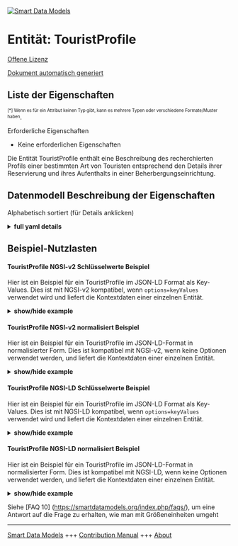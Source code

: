 <!-- 10-Header -->  
[![Smart Data Models](https://smartdatamodels.org/wp-content/uploads/2022/01/SmartDataModels_logo.png "Logo")](https://smartdatamodels.org)  
Entität: TouristProfile  
=======================<!-- /10-Header -->  
<!-- 15-License -->  
[Offene Lizenz](https://github.com/smart-data-models//dataModel.TourismDestinations/blob/master/TouristProfile/LICENSE.md)  
[Dokument automatisch generiert](https://docs.google.com/presentation/d/e/2PACX-1vTs-Ng5dIAwkg91oTTUdt8ua7woBXhPnwavZ0FxgR8BsAI_Ek3C5q97Nd94HS8KhP-r_quD4H0fgyt3/pub?start=false&loop=false&delayms=3000#slide=id.gb715ace035_0_60)  
<!-- /15-License -->  
<!-- 20-Description -->  
<!-- /20-Description -->  
<!-- 30-PropertiesList -->  

## Liste der Eigenschaften  

<sup><sub>[*] Wenn es für ein Attribut keinen Typ gibt, kann es mehrere Typen oder verschiedene Formate/Muster haben</sub></sup>.  
<!-- /30-PropertiesList -->  
<!-- 35-RequiredProperties -->  
Erforderliche Eigenschaften  
- Keine erforderlichen Eigenschaften  <!-- /35-RequiredProperties -->  
<!-- 40-RequiredProperties -->  
Die Entität TouristProfile enthält eine Beschreibung des recherchierten Profils einer bestimmten Art von Touristen entsprechend den Details ihrer Reservierung und ihres Aufenthalts in einer Beherbergungseinrichtung.  
<!-- /40-RequiredProperties -->  
<!-- 50-DataModelHeader -->  
## Datenmodell Beschreibung der Eigenschaften  
Alphabetisch sortiert (für Details anklicken)  
<!-- /50-DataModelHeader -->  
<!-- 60-ModelYaml -->  
<details><summary><strong>full yaml details</strong></summary>    
```yaml  
TouristProfile:    
  description: 'Description of a tourist profile based on the characteristics of a person, trip, choice of stay and spending while in destination.'    
  properties:    
    address:    
      description: The mailing address    
      properties:    
        addressCountry:    
          description: 'Property. The country. For example, Spain. Model:''https://schema.org/addressCountry'''    
          type: string    
        addressLocality:    
          description: 'Property. The locality in which the street address is, and which is in the region. Model:''https://schema.org/addressLocality'''    
          type: string    
        addressRegion:    
          description: 'Property. The region in which the locality is, and which is in the country. Model:''https://schema.org/addressRegion'''    
          type: string    
        district:    
          description: 'A district is a type of administrative division that, in some countries, is managed by the local government.'    
          type: string    
        postOfficeBoxNumber:    
          description: 'Property. The post office box number for PO box addresses. For example, 03578. Model:''https://schema.org/postOfficeBoxNumber'''    
          type: string    
        postalCode:    
          description: 'Property. The postal code. For example, 24004. Model:''https://schema.org/https://schema.org/postalCode'''    
          type: string    
        streetAddress:    
          description: 'Property. The street address. Model:''https://schema.org/streetAddress'''    
          type: string    
        streetNr:    
          description: Number identifying a specific property on a public street.    
          type: string    
      type: object    
      x-ngsi:    
        model: https://schema.org/address    
        type: Property    
    ageRange:    
      description: Property. Age range of the person profiled.    
      properties:    
        range:    
          description: Property. Value of ageRange. It uses the ranges defined by sortingOrder.    
          type: string    
        sortingOrder:    
          description: 'Property. Ordered set of different age groups for ageRange. OrderedSet: ''0-1, 2-5, 6-11, 12-17, 18-24, 25-29, 30-34, 35-39, 40-44, 45-49, 50-54, 55-59, 60-64, 65+''.'    
          items:    
            type: string    
          type: array    
      type: object    
      x-ngsi:    
        type: Property    
    alternateName:    
      description: An alternative name for this item    
      type: string    
      x-ngsi:    
        type: Property    
    areaServed:    
      description: The geographic area where a service or offered item is provided    
      type: string    
      x-ngsi:    
        model: https://schema.org/Text    
        type: Property    
    avgDailyAccommodationAndBoardExpenditure:    
      description: Property. Range of avg daily amount of money invoiced by the lodging establishment in accommodation and board concepts.    
      properties:    
        range:    
          description: Property. Value of avgDailyAccommodationAndBoardExpenditure. It uses the ranges defined by sortingOrder.    
          type: string    
        sortingOrder:    
          description: 'Property. Ordered set of range of money amounts for avgDailyAccommodationAndBoardExpenditure. OrderedSet: ''0 to 24 €, 25 to 49 €, 50 to 74 €, 75 to 99 €, 100 to 149 €, 150 to 199 €, 200 to 249 €, 250 to 299 €, 300 to 399 €, 400 to 499 €, 500 to 599 €, 600+ €'''    
          items:    
            type: string    
          type: array    
      type: object    
      x-ngsi:    
        type: Property    
    avgDailyExpenditure:    
      description: Property. Range of avg daily amount of money invoiced by the lodging establishment.    
      properties:    
        range:    
          description: Property. Value of avgDailyExpenditure. It uses the ranges defined by sortingOrder.    
          type: string    
        sortingOrder:    
          description: 'Property. Ordered set of range of money amounts for avgDailyExpenditure. OrderedSet: ''0 to 24 €, 25 to 49 €, 50 to 74 €, 75 to 99 €, 100 to 149 €, 150 to 199 €, 200 to 249 €, 250 to 299 €, 300 to 399 €, 400 to 499 €, 500 to 599 €, 600+ €''.'    
          items:    
            type: string    
          type: array    
      type: object    
      x-ngsi:    
        type: Property    
    avgDailyExtraExpenditure:    
      description: Property. Range of avg daily amount of money invoiced by the lodging establishment in extra concepts    
      properties:    
        range:    
          description: Property. Value of avgDailyExtraExpenditure. It uses the ranges defined by sortingOrder.    
          type: string    
        sortingOrder:    
          description: 'Property. Ordered set of range of money amounts for avgDailyExtraExpenditure. OrderedSet: ''0 to 24 €, 25 to 49 €, 50 to 74 €, 75 to 99 €, 100 to 149 €, 150 to 199 €, 200 to 249 €, 250 to 299 €, 300 to 399 €, 400 to 499 €, 500 to 599 €, 600+ €'''    
          items:    
            type: string    
          type: array    
      type: object    
      x-ngsi:    
        type: Property    
    board:    
      description: 'Property. Usual type of board type reserved. Enum:''RO, BB, HB, FB, AI''.'    
      enum:    
        - RO    
        - BB    
        - HB    
        - FB    
        - AI    
      type: string    
      x-ngsi:    
        type: Property    
    bookingChannel:    
      description: Property. Channel used by the tourist for the reservation.    
      type: string    
      x-ngsi:    
        type: Property    
    country:    
      description: 'Property. Country of nationality - https://en.wikipedia.org/wiki/ISO_3166-1_alpha-2.'    
      type: string    
      x-ngsi:    
        type: Property    
    dataProvider:    
      description: A sequence of characters identifying the provider of the harmonised data entity.    
      type: string    
      x-ngsi:    
        type: Property    
    dateCreated:    
      description: Entity creation timestamp. This will usually be allocated by the storage platform.    
      format: date-time    
      type: string    
      x-ngsi:    
        type: Property    
    dateModified:    
      description: Timestamp of the last modification of the entity. This will usually be allocated by the storage platform.    
      format: date-time    
      type: string    
      x-ngsi:    
        type: Property    
    description:    
      description: A description of this item    
      type: string    
      x-ngsi:    
        type: Property    
    gender:    
      description: 'Property. Gender of the person profiled. Enum:''Female, Male''.'    
      enum:    
        - Female    
        - Male    
      type: string    
      x-ngsi:    
        type: Property    
    id:    
      anyOf: &touristprofile_-_properties_-_owner_-_items_-_anyof    
        - description: Property. Identifier format of any NGSI entity    
          maxLength: 256    
          minLength: 1    
          pattern: ^[\w\-\.\{\}\$\+\*\[\]`|~^@!,:\\]+$    
          type: string    
        - description: Property. Identifier format of any NGSI entity    
          format: uri    
          type: string    
      description: Unique identifier of the entity    
      x-ngsi:    
        type: Property    
    location:    
      description: 'Geojson reference to the item. It can be Point, LineString, Polygon, MultiPoint, MultiLineString or MultiPolygon'    
      oneOf:    
        - description: GeoProperty. Geojson reference to the item. Point    
          properties:    
            bbox:    
              items:    
                type: number    
              minItems: 4    
              type: array    
            coordinates:    
              items:    
                type: number    
              minItems: 2    
              type: array    
            type:    
              enum:    
                - Point    
              type: string    
          required:    
            - type    
            - coordinates    
          title: GeoJSON Point    
          type: object    
        - description: GeoProperty. Geojson reference to the item. LineString    
          properties:    
            bbox:    
              items:    
                type: number    
              minItems: 4    
              type: array    
            coordinates:    
              items:    
                items:    
                  type: number    
                minItems: 2    
                type: array    
              minItems: 2    
              type: array    
            type:    
              enum:    
                - LineString    
              type: string    
          required:    
            - type    
            - coordinates    
          title: GeoJSON LineString    
          type: object    
        - description: GeoProperty. Geojson reference to the item. Polygon    
          properties:    
            bbox:    
              items:    
                type: number    
              minItems: 4    
              type: array    
            coordinates:    
              items:    
                items:    
                  items:    
                    type: number    
                  minItems: 2    
                  type: array    
                minItems: 4    
                type: array    
              type: array    
            type:    
              enum:    
                - Polygon    
              type: string    
          required:    
            - type    
            - coordinates    
          title: GeoJSON Polygon    
          type: object    
        - description: GeoProperty. Geojson reference to the item. MultiPoint    
          properties:    
            bbox:    
              items:    
                type: number    
              minItems: 4    
              type: array    
            coordinates:    
              items:    
                items:    
                  type: number    
                minItems: 2    
                type: array    
              type: array    
            type:    
              enum:    
                - MultiPoint    
              type: string    
          required:    
            - type    
            - coordinates    
          title: GeoJSON MultiPoint    
          type: object    
        - description: GeoProperty. Geojson reference to the item. MultiLineString    
          properties:    
            bbox:    
              items:    
                type: number    
              minItems: 4    
              type: array    
            coordinates:    
              items:    
                items:    
                  items:    
                    type: number    
                  minItems: 2    
                  type: array    
                minItems: 2    
                type: array    
              type: array    
            type:    
              enum:    
                - MultiLineString    
              type: string    
          required:    
            - type    
            - coordinates    
          title: GeoJSON MultiLineString    
          type: object    
        - description: GeoProperty. Geojson reference to the item. MultiLineString    
          properties:    
            bbox:    
              items:    
                type: number    
              minItems: 4    
              type: array    
            coordinates:    
              items:    
                items:    
                  items:    
                    items:    
                      type: number    
                    minItems: 2    
                    type: array    
                  minItems: 4    
                  type: array    
                type: array    
              type: array    
            type:    
              enum:    
                - MultiPolygon    
              type: string    
          required:    
            - type    
            - coordinates    
          title: GeoJSON MultiPolygon    
          type: object    
      x-ngsi:    
        type: GeoProperty    
    lodgingCategory:    
      description: 'Property. Usual category of the lodging. Enum:''1, 1 Superior, 2, 2 Superior, 3, 3 Superior, 4, 4 Superior, 5, 5 Superior''.'    
      enum:    
        - 1    
        - 1 Superior    
        - 2    
        - 2 Superior    
        - 3    
        - 3 Superior    
        - 4    
        - 4 Superior    
        - 5    
        - 5 Superior    
      type: string    
      x-ngsi:    
        type: Property    
    lodgingSize:    
      description: Property. Range size in number of rooms of the lodging    
      properties:    
        range:    
          description: Property. Value of lodgingSize. It uses the ranges defined by sortingOrder.    
          type: string    
        sortingOrder:    
          description: 'Property. Ordered set of intervals of the quantity of rooms for lodgingSize. OrderedSet: ''0 - 24 very small, 25 - 100 small, 101 - 300 medium, 301 - 700 large, 701 - 1200 very large, 1201+ massive'''    
          items:    
            type: string    
          type: array    
      type: object    
      x-ngsi:    
        type: Property    
    lodgingType:    
      description: 'Property. Usual type of lodging for the stay. Could reference UNE178506 in the future. Enum:''Hotel, Resort, Hostel, Motel, B&B, Aparthotel, Lodge''.'    
      enum:    
        - Hotel    
        - Resort    
        - Hostel    
        - Motel    
        - B&B    
        - Aparthotel    
        - Lodge    
      type: string    
      x-ngsi:    
        type: Property    
    name:    
      description: The name of this item.    
      type: string    
      x-ngsi:    
        type: Property    
    owner:    
      description: A List containing a JSON encoded sequence of characters referencing the unique Ids of the owner(s)    
      items:    
        anyOf: *touristprofile_-_properties_-_owner_-_items_-_anyof    
        description: Property. Unique identifier of the entity    
      type: array    
      x-ngsi:    
        type: Property    
    reservationLeadTime:    
      description: Property. Range of days between booking and check-in.    
      properties:    
        range:    
          description: Property. Value of reservationLeadTime. It uses the ranges defined by sortingOrder.    
          type: string    
        sortingOrder:    
          description: 'Property. Ordered set of range of days for reservationLeadTime. OrderedSet: ''1 to 7 days, 8 to 14 days, 15 to 30 days, 31 to 60 days, 61 to 90 days, 91 to 120 days, 121 to 240 days, 241 to 365 days, 366+ days''.'    
          items:    
            type: string    
          type: array    
      type: object    
      x-ngsi:    
        type: Property    
    roomOfStayType:    
      description: 'Property. Usual type of the accommodation room reserved. Enum:''Apartment, Bungalow, Studio, Single, Double, Family, Junior Suite, Senior/Executive Suite, Royal/Presidential Suite''.'    
      enum:    
        - Apartment    
        - Bungalow    
        - Studio    
        - Single    
        - Double    
        - Family    
        - Junior Suite    
        - Senior/Executive Suite    
        - Royal/Presidential Suite    
      type: string    
      x-ngsi:    
        type: Property    
    seeAlso:    
      description: list of uri pointing to additional resources about the item    
      oneOf:    
        - items:    
            format: uri    
            type: string    
          minItems: 1    
          type: array    
        - format: uri    
          type: string    
      x-ngsi:    
        type: Property    
    source:    
      description: 'A sequence of characters giving the original source of the entity data as a URL. Recommended to be the fully qualified domain name of the source provider, or the URL to the source object.'    
      type: string    
      x-ngsi:    
        type: Property    
    stayLength:    
      description: Property. Range of number of staying nights.    
      properties:    
        range:    
          description: Property. Value of stayLength. It uses the ranges defined by sortingOrder.    
          type: string    
        sortingOrder:    
          description: 'Property. Ordered set of range of nights for stayLength. OrderedSet: ''1 night, 2 to 4 nights, 5 to 7 nights, 8 to 14 nights, 15 to 21 nights, 22+ nights''.'    
          items:    
            type: string    
          type: array    
      type: object    
      x-ngsi:    
        type: Property    
    totalAccommodationAndBoardExpenditure:    
      description: Property. Range of total amount of money invoiced by the lodging establishment in accommodation and board concepts.    
      properties:    
        range:    
          description: Property. Value of totalAccommodationAndBoardExpenditure. It uses the ranges defined by sortingOrder.    
          type: string    
        sortingOrder:    
          description: 'Property. Ordered set of range of money amounts for totalAccommodationAndBoardExpenditure. OrderedSet: ''0 to 249 €, 250 to 499 €, 500 to 749 €, 750 to 999 €, 1000 to 1499 €, 1500 to 1999 €, 2000 to 2999 €, 3000 to 3999 €, 4000 to 4999 €, 5000+ €''.'    
          items:    
            type: string    
          type: array    
      type: object    
      x-ngsi:    
        type: Property    
    totalExpenditure:    
      description: Property. Range of total amount of money invoiced by the lodging establishment.    
      properties:    
        range:    
          description: Property. Value of totalExpenditure. It uses the ranges defined by sortingOrder.    
          type: string    
        sortingOrder:    
          description: 'Property. Ordered set of range of money amounts for totalExpenditure. OrderedSet: ''0 to 249 €, 250 to 499 €, 500 to 749 €, 750 to 999 €, 1000 to 1499 €, 1500 to 1999 €, 2000 to 2999 €, 3000 to 3999 €, 4000 to 4999 €, 5000+ €''.'    
          items:    
            type: string    
          type: array    
      type: object    
      x-ngsi:    
        type: Property    
    totalExtraExpenditure:    
      description: Property. Range of total amount of money invoiced by the lodging establishment in extra concepts.    
      properties:    
        range:    
          description: Property. Value of totalExtraExpenditure. It uses the ranges defined by sortingOrder.    
          type: string    
        sortingOrder:    
          description: 'Property. Ordered set of range of money amounts for totalExtraExpenditure. OrderedSet: ''0 to 249 €, 250 to 499 €, 500 to 749 €, 750 to 999 €, 1000 to 1499 €, 1500 to 1999 €, 2000 to 2999 €, 3000 to 3999 €, 4000 to 4999 €, 5000+ €''.'    
          items:    
            type: string    
          type: array    
      type: object    
      x-ngsi:    
        type: Property    
    travelPartyComposition:    
      description: 'Property. Composition of the travelling party based on the number of adults and children. Enum:''Single, Single parent, Family, Couple, Friends/Relatives''.'    
      enum:    
        - Single    
        - Single parent    
        - Family    
        - Couple    
        - Friends/Relatives    
      type: string    
      x-ngsi:    
        type: Property    
    type:    
      description: Property. NGSI Entity type. It has to be TouristProfile.    
      enum:    
        - TouristProfile    
      type: string    
      x-ngsi:    
        type: Property    
  required:    
    - id    
    - type    
  type: object    
  x-derived-from: ""    
  x-disclaimer: 'Redistribution and use in source and binary forms, with or without modification, are permitted  provided that the license conditions are met. Copyleft (c) 2022 Contributors to Smart Data Models Program'    
  x-license-url: https://github.com/smart-data-models/dataModel.TourismDestinations/blob/master/TouristProfile/LICENSE.md    
  x-model-schema: https://smart-data-models.github.io/dataModel.TourismDestinations/TouristProfile/schema.json    
  x-model-tags: ""    
  x-version: 0.0.1    
```  
</details>    
<!-- /60-ModelYaml -->  
<!-- 70-MiddleNotes -->  
<!-- /70-MiddleNotes -->  
<!-- 80-Examples -->  
## Beispiel-Nutzlasten  
#### TouristProfile NGSI-v2 Schlüsselwerte Beispiel  
Hier ist ein Beispiel für ein TouristProfile im JSON-LD Format als Key-Values. Dies ist mit NGSI-v2 kompatibel, wenn `options=keyValues` verwendet wird und liefert die Kontextdaten einer einzelnen Entität.  
<details><summary><strong>show/hide example</strong></summary>    
```json  
{  
  "id": "urn:hosp:tourpro:0001",  
  "type": "TouristProfile",  
  "country": "NL",  
  "ageRange": {  
    "range": "30-34",  
    "sortingOrder": [  
      "0-1",  
      "2-5",  
      "6-11",  
      "12-17",  
      "18-24",  
      "25-29",  
      "30-34",  
      "35-39",  
      "40-44",  
      "45-49",  
      "50-54",  
      "55-59",  
      "60-64",  
      "65+"  
    ]  
  },  
  "gender": "Male",  
  "travelPartyComposition": "Couple",  
  "lodgingType": "Resort",  
  "lodgingCategory": "4",  
  "lodgingSize": {  
    "range": "101 - 300 Medium",  
    "sortingOrder": [  
      "0 - 24 Very Small",  
      "25 - 100 Small",  
      "101 - 300 Medium",  
      "301 - 700 Large",  
      "701 - 1200 Very Large",  
      "1201+ Massive"  
    ]  
  },  
  "roomOfStayType": "Double",  
  "board": "HB",  
  "bookingChannel": "Tour Operator",  
  "reservationLeadTime": {  
    "range": "91 to 120 days",  
    "sortingOrder": [  
      "1 to 7 Days",  
      "8 to 14 Days",  
      "15 to 30 Days",  
      "31 to 60 Days",  
      "61 to 90 Days",  
      "91 to 120 Days",  
      "121 to 240 Days",  
      "241 to 365 Days",  
      "366+ Days"  
    ]  
  },  
  "stayLength": {  
    "range": "5 to 7 days",  
    "sortingOrder": [  
      "1 day",  
      "2 to 4 days",  
      "5 to 7 days",  
      "8 to 14 days",  
      "15 to 21 days",  
      "22+ days"  
    ]  
  },  
  "totalExpenditure": {  
    "range": "1250 to 1499 €",  
    "sortingOrder": [  
      "0 to 249 €",  
      "250 to 499 €",  
      "250 to 499 €",  
      "500 to 749 €",  
      "750 to 999 €",  
      "1000 to 1499 €",  
      "1500 to 1999 €",  
      "2000 to 2999 €",  
      "3000 to 3999 €",  
      "4000 to 4999 €",  
      "5000+ €"  
    ]  
  },  
  "totalAccomodationAndBoardExpenditure": {  
    "range": "1000 to 1249 €",  
    "sortingOrder": [  
      "0 to 249 €",  
      "250 to 499 €",  
      "250 to 499 €",  
      "500 to 749 €",  
      "750 to 999 €",  
      "1000 to 1499 €",  
      "1500 to 1999 €",  
      "2000 to 2999 €",  
      "3000 to 3999 €",  
      "4000 to 4999 €",  
      "5000+ €"  
    ]  
  },  
  "totalExtraExpenditure": {  
    "range": "0 to 249 €",  
    "sortingOrder": [  
      "0 to 249 €",  
      "250 to 499 €",  
      "250 to 499 €",  
      "500 to 749 €",  
      "750 to 999 €",  
      "1000 to 1499 €",  
      "1500 to 1999 €",  
      "2000 to 2999 €",  
      "3000 to 3999 €",  
      "4000 to 4999 €",  
      "5000+ €"  
    ]  
  },  
  "avgDailyExpenditure": {  
    "range": "200 to 249 €",  
    "sortingOrder": [  
      "0 to 24 €",  
      "25 to 49 €",  
      "50 to 74 €",  
      "75 to 99 €",  
      "100 to 149 €",  
      "150 to 199 €",  
      "200 to 249 €",  
      "250 to 299 €",  
      "300 to 399 €",  
      "400 to 499 €",  
      "500 to 599 €",  
      "600+ €"  
    ]  
  },  
  "avgDailyAccomodationAndBoardExpenditure": {  
    "range": "200 to 249 €",  
    "sortingOrder": [  
      "0 to 24 €",  
      "25 to 49 €",  
      "50 to 74 €",  
      "75 to 99 €",  
      "100 to 149 €",  
      "150 to 199 €",  
      "200 to 249 €",  
      "250 to 299 €",  
      "300 to 399 €",  
      "400 to 499 €",  
      "500 to 599 €",  
      "600+ €"  
    ]  
  },  
  "avgDailyExtraExpenditure": {  
    "range": "0 to 24 €",  
    "sortingOrder": [  
      "0 to 24 €",  
      "25 to 49 €",  
      "50 to 74 €",  
      "75 to 99 €",  
      "100 to 149 €",  
      "150 to 199 €",  
      "200 to 249 €",  
      "250 to 299 €",  
      "300 to 399 €",  
      "400 to 499 €",  
      "500 to 599 €",  
      "600+ €"  
    ]  
  }  
}  
```  
</details>  
#### TouristProfile NGSI-v2 normalisiert Beispiel  
Hier ist ein Beispiel für ein TouristProfile im JSON-LD-Format in normalisierter Form. Dies ist kompatibel mit NGSI-v2, wenn keine Optionen verwendet werden, und liefert die Kontextdaten einer einzelnen Entität.  
<details><summary><strong>show/hide example</strong></summary>    
```json  
{  
    "id": "urn:hosp:tourpro:0001",  
    "type": "TouristProfile",  
    "country": {  
        "type": "Text",  
        "value": "NL"  
    },  
    "ageRange": {  
            "type": "Text",  
            "value": "30-34"  
    },  
    "gender": {  
        "type": "Text",  
        "value": "Male"  
    },  
    "travelPartyComposition": {  
        "type": "Text",  
        "value": "Couple"  
    },  
    "lodgingType": {  
        "type": "Text",  
        "value": "Resort"  
    },  
    "lodgingCategory": {  
        "type": "Text",  
        "value": "4"  
    },  
    "lodgingSize": {  
        "type": "Text",  
        "value": "101 - 300 Medium"  
    },  
    "roomOfStayType": {  
        "type": "Text",  
        "value": "Double"  
    },  
    "board": {  
        "type": "Text",  
        "value": "HB"  
    },  
    "bookingChannel": {  
        "type": "Text",  
        "value": "Tour Operator"  
    },  
    "reservationLeadTime": {  
        "type": "Text",  
        "value": "91 to 120 days"  
    },  
    "stayLength": {  
        "type": "Text",  
        "value": "5 to 7 days"  
    },  
    "totalExpenditure": {  
        "type": "Text",  
        "value": "1250 to 1499 €"  
    },  
    "totalAccomodationAndBoardExpenditure": {  
        "type": "Text",  
        "value": "1000 to 1249 €"  
    },  
    "totalExtraExpenditure": {  
        "type": "Text",  
        "value": "0 to 249 €"  
    },  
    "avgDailyAccomodationAndBoardExpenditure": {  
        "type": "Text",  
        "value": "200 to 249 €"  
    },  
    "avgDailyExtraExpenditure": {  
        "type": "Text",  
        "value": "0 to 24 €"  
    }  
}  
```  
</details>  
#### TouristProfile NGSI-LD Schlüsselwerte Beispiel  
Hier ist ein Beispiel für ein TouristProfile im JSON-LD Format als Key-Values. Dies ist mit NGSI-LD kompatibel, wenn `options=keyValues` verwendet wird und liefert die Kontextdaten einer einzelnen Entität.  
<details><summary><strong>show/hide example</strong></summary>    
```json  
{  
  "id": "urn:hosp:tourpro:0001",  
  "type": "TouristProfile",  
  "country": "NL",  
  "ageRange": {  
    "range": "30-34",  
    "sortingOrder": [  
      "0-1",  
      "2-5",  
      "6-11",  
      "12-17",  
      "18-24",  
      "25-29",  
      "30-34",  
      "35-39",  
      "40-44",  
      "45-49",  
      "50-54",  
      "55-59",  
      "60-64",  
      "65+"  
    ]  
  },  
  "gender": "Male",  
  "travelPartyComposition": "Couple",  
  "lodgingType": "Resort",  
  "lodgingCategory": "4",  
  "lodgingSize": {  
    "range": "101 - 300 Medium",  
    "sortingOrder": [  
      "0 - 24 Very Small",  
      "25 - 100 Small",  
      "101 - 300 Medium",  
      "301 - 700 Large",  
      "701 - 1200 Very Large",  
      "1201+ Massive"  
    ]  
  },  
  "roomOfStayType": "Double",  
  "board": "HB",  
  "bookingChannel": "Tour Operator",  
  "reservationLeadTime": {  
    "range": "91 to 120 days",  
    "sortingOrder": [  
      "1 to 7 Days",  
      "8 to 14 Days",  
      "15 to 30 Days",  
      "31 to 60 Days",  
      "61 to 90 Days",  
      "91 to 120 Days",  
      "121 to 240 Days",  
      "241 to 365 Days",  
      "366+ Days"  
    ]  
  },  
  "stayLength": {  
    "range": "5 to 7 days",  
    "sortingOrder": [  
      "1 day",  
      "2 to 4 days",  
      "5 to 7 days",  
      "8 to 14 days",  
      "15 to 21 days",  
      "22+ days"  
    ]  
  },  
  "totalExpenditure": {  
    "range": "1250 to 1499 €",  
    "sortingOrder": [  
      "0 to 249 €",  
      "250 to 499 €",  
      "250 to 499 €",  
      "500 to 749 €",  
      "750 to 999 €",  
      "1000 to 1499 €",  
      "1500 to 1999 €",  
      "2000 to 2999 €",  
      "3000 to 3999 €",  
      "4000 to 4999 €",  
      "5000+ €"  
    ]  
  },  
  "totalAccomodationAndBoardExpenditure": {  
    "range": "1000 to 1249 €",  
    "sortingOrder": [  
      "0 to 249 €",  
      "250 to 499 €",  
      "250 to 499 €",  
      "500 to 749 €",  
      "750 to 999 €",  
      "1000 to 1499 €",  
      "1500 to 1999 €",  
      "2000 to 2999 €",  
      "3000 to 3999 €",  
      "4000 to 4999 €",  
      "5000+ €"  
    ]  
  },  
  "totalExtraExpenditure": {  
    "range": "0 to 249 €",  
    "sortingOrder": [  
      "0 to 249 €",  
      "250 to 499 €",  
      "250 to 499 €",  
      "500 to 749 €",  
      "750 to 999 €",  
      "1000 to 1499 €",  
      "1500 to 1999 €",  
      "2000 to 2999 €",  
      "3000 to 3999 €",  
      "4000 to 4999 €",  
      "5000+ €"  
    ]  
  },  
  "avgDailyExpenditure": {  
    "range": "200 to 249 €",  
    "sortingOrder": [  
      "0 to 24 €",  
      "25 to 49 €",  
      "50 to 74 €",  
      "75 to 99 €",  
      "100 to 149 €",  
      "150 to 199 €",  
      "200 to 249 €",  
      "250 to 299 €",  
      "300 to 399 €",  
      "400 to 499 €",  
      "500 to 599 €",  
      "600+ €"  
    ]  
  },  
  "avgDailyAccomodationAndBoardExpenditure": {  
    "range": "200 to 249 €",  
    "sortingOrder": [  
      "0 to 24 €",  
      "25 to 49 €",  
      "50 to 74 €",  
      "75 to 99 €",  
      "100 to 149 €",  
      "150 to 199 €",  
      "200 to 249 €",  
      "250 to 299 €",  
      "300 to 399 €",  
      "400 to 499 €",  
      "500 to 599 €",  
      "600+ €"  
    ]  
  },  
  "avgDailyExtraExpenditure": {  
    "range": "0 to 24 €",  
    "sortingOrder": [  
      "0 to 24 €",  
      "25 to 49 €",  
      "50 to 74 €",  
      "75 to 99 €",  
      "100 to 149 €",  
      "150 to 199 €",  
      "200 to 249 €",  
      "250 to 299 €",  
      "300 to 399 €",  
      "400 to 499 €",  
      "500 to 599 €",  
      "600+ €"  
    ]  
  },  
  "@context": [  
    "https://raw.githubusercontent.com/smart-data-models/dataModel.TourismDestinations/master/context.jsonld"  
  ]  
}  
```  
</details>  
#### TouristProfile NGSI-LD normalisiert Beispiel  
Hier ist ein Beispiel für ein TouristProfile im JSON-LD-Format in normalisierter Form. Dies ist kompatibel mit NGSI-LD, wenn keine Optionen verwendet werden, und liefert die Kontextdaten einer einzelnen Entität.  
<details><summary><strong>show/hide example</strong></summary>    
```json  
{  
  "id": "urn:hosp:tourpro:0001",  
  "type": "TouristProfile",  
  "country": {  
    "type": "Property",  
    "value": "NL"  
  },  
  "ageRange": {  
    "type": "Property",  
    "value": "30-34"  
  },  
  "gender": {  
    "type": "Property",  
    "value": "Male"  
  },  
  "travelPartyComposition": {  
    "type": "Property",  
    "value": "Couple"  
  },  
  "lodgingType": {  
    "type": "Property",  
    "value": "Resort"  
  },  
  "lodgingCategory": {  
    "type": "Property",  
    "value": "4"  
  },  
  "lodgingSize": {  
    "type": "Property",  
    "value": "101 - 300 Medium"  
  },  
  "roomOfStayType": {  
    "type": "Property",  
    "value": "Double"  
  },  
  "board": {  
    "type": "Property",  
    "value": "HB"  
  },  
  "bookingChannel": {  
    "type": "Property",  
    "value": "Tour Operator"  
  },  
  "reservationLeadTime": {  
    "type": "Property",  
    "value": "91 to 120 days"  
  },  
  "stayLength": {  
    "type": "Property",  
    "value": "5 to 7 days"  
  },  
  "totalExpenditure": {  
    "type": "Property",  
    "value": "1250 to 1499 €"  
  },  
  "totalAccomodationAndBoardExpenditure": {  
    "type": "Property",  
    "value": "1000 to 1249 €"  
  },  
  "totalExtraExpenditure": {  
    "type": "Property",  
    "value": "0 to 249 €"  
  },  
  "avgDailyAccomodationAndBoardExpenditure": {  
    "type": "Property",  
    "value": "200 to 249 €"  
  },  
  "avgDailyExtraExpenditure": {  
    "type": "Property",  
    "value": "0 to 24 €"  
  },  
  "@context": [  
    "https://raw.githubusercontent.com/smart-data-models/dataModel.TourismDestinations/master/context.jsonld"  
  ]  
}  
```  
</details><!-- /80-Examples -->  
<!-- 90-FooterNotes -->  
<!-- /90-FooterNotes -->  
<!-- 95-Units -->  
Siehe [FAQ 10] (https://smartdatamodels.org/index.php/faqs/), um eine Antwort auf die Frage zu erhalten, wie man mit Größeneinheiten umgeht  
<!-- /95-Units -->  
<!-- 97-LastFooter -->  
---  
[Smart Data Models](https://smartdatamodels.org) +++ [Contribution Manual](https://bit.ly/contribution_manual) +++ [About](https://bit.ly/Introduction_SDM)<!-- /97-LastFooter -->  
